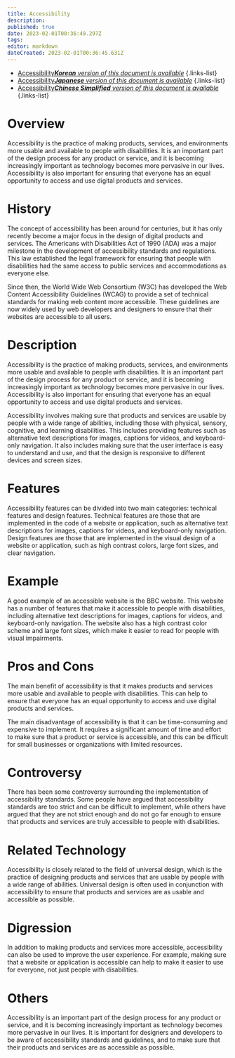 ```yaml
---
title: Accessibility
description: 
published: true
date: 2023-02-01T00:36:49.297Z
tags: 
editor: markdown
dateCreated: 2023-02-01T00:36:45.631Z
---
```


- [Accessibility***Korean** version of this document is available*](/ko/Knowledge-base/Dictionary/accessibility)
{.links-list}
- [Accessibility***Japanese** version of this document is available*](/ja/Knowledge-base/Dictionary/accessibility)
{.links-list}
- [Accessibility***Chinese Simplified** version of this document is available*](/zh/Knowledge-base/Dictionary/accessibility)
{.links-list}


# Overview
Accessibility is the practice of making products, services, and environments more usable and available to people with disabilities. It is an important part of the design process for any product or service, and it is becoming increasingly important as technology becomes more pervasive in our lives. Accessibility is also important for ensuring that everyone has an equal opportunity to access and use digital products and services.

# History
The concept of accessibility has been around for centuries, but it has only recently become a major focus in the design of digital products and services. The Americans with Disabilities Act of 1990 (ADA) was a major milestone in the development of accessibility standards and regulations. This law established the legal framework for ensuring that people with disabilities had the same access to public services and accommodations as everyone else.

Since then, the World Wide Web Consortium (W3C) has developed the Web Content Accessibility Guidelines (WCAG) to provide a set of technical standards for making web content more accessible. These guidelines are now widely used by web developers and designers to ensure that their websites are accessible to all users.

# Description
Accessibility is the practice of making products, services, and environments more usable and available to people with disabilities. It is an important part of the design process for any product or service, and it is becoming increasingly important as technology becomes more pervasive in our lives. Accessibility is also important for ensuring that everyone has an equal opportunity to access and use digital products and services.

Accessibility involves making sure that products and services are usable by people with a wide range of abilities, including those with physical, sensory, cognitive, and learning disabilities. This includes providing features such as alternative text descriptions for images, captions for videos, and keyboard-only navigation. It also includes making sure that the user interface is easy to understand and use, and that the design is responsive to different devices and screen sizes.

# Features
Accessibility features can be divided into two main categories: technical features and design features. Technical features are those that are implemented in the code of a website or application, such as alternative text descriptions for images, captions for videos, and keyboard-only navigation. Design features are those that are implemented in the visual design of a website or application, such as high contrast colors, large font sizes, and clear navigation.

# Example
A good example of an accessible website is the BBC website. This website has a number of features that make it accessible to people with disabilities, including alternative text descriptions for images, captions for videos, and keyboard-only navigation. The website also has a high contrast color scheme and large font sizes, which make it easier to read for people with visual impairments.

# Pros and Cons
The main benefit of accessibility is that it makes products and services more usable and available to people with disabilities. This can help to ensure that everyone has an equal opportunity to access and use digital products and services.

The main disadvantage of accessibility is that it can be time-consuming and expensive to implement. It requires a significant amount of time and effort to make sure that a product or service is accessible, and this can be difficult for small businesses or organizations with limited resources.

# Controversy
There has been some controversy surrounding the implementation of accessibility standards. Some people have argued that accessibility standards are too strict and can be difficult to implement, while others have argued that they are not strict enough and do not go far enough to ensure that products and services are truly accessible to people with disabilities.

# Related Technology
Accessibility is closely related to the field of universal design, which is the practice of designing products and services that are usable by people with a wide range of abilities. Universal design is often used in conjunction with accessibility to ensure that products and services are as usable and accessible as possible.

# Digression
In addition to making products and services more accessible, accessibility can also be used to improve the user experience. For example, making sure that a website or application is accessible can help to make it easier to use for everyone, not just people with disabilities.

# Others
Accessibility is an important part of the design process for any product or service, and it is becoming increasingly important as technology becomes more pervasive in our lives. It is important for designers and developers to be aware of accessibility standards and guidelines, and to make sure that their products and services are as accessible as possible.